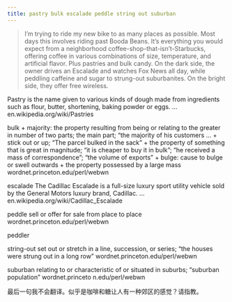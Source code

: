 ```yaml
---
title: pastry bulk escalade peddle string out suburban
---
```


<blockquote>
  <p>I’m trying to ride my new bike to as many places as possible. Most days this involves riding past Booda Beans. It’s everything you would expect from a neighborhood coffee-shop-that-isn’t-Starbucks, offering coffee in various combinations of size, temperature, and artificial flavor. Plus pastries and bulk candy. On the dark side, the owner drives an Escalade and watches Fox News all day, while peddling caffeine and sugar to strung-out suburbanites. On the bright side, they offer free wireless.</p>
</blockquote>

<p>Pastry is the name given to various kinds of dough made from ingredients such as flour, butter, shortening, baking powder or eggs. &#8230;
en.wikipedia.org/wiki/Pastries</p>

<p>bulk
+  majority: the property resulting from being or relating to the greater in number of two parts; the main part; &#8220;the majority of his customers &#8230;
+  stick out or up; &#8220;The parcel bulked in the sack&#8221;
+  the property of something that is great in magnitude; &#8220;it is cheaper to buy it in bulk&#8221;; &#8220;he received a mass of correspondence&#8221;; &#8220;the volume of exports&#8221;
+  bulge: cause to bulge or swell outwards
+  the property possessed by a large mass
wordnet.princeton.edu/perl/webwn</p>

<p>escalade
The Cadillac Escalade is a full-size luxury sport utility vehicle sold by the General Motors luxury brand, Cadillac. &#8230;
en.wikipedia.org/wiki/Cadillac_Escalade</p>

<p>peddle
sell or offer for sale from place to place
wordnet.princeton.edu/perl/webwn</p>

<p>peddler</p>

<p>string-out
set out or stretch in a line, succession, or series; &#8220;the houses were strung out in a long row&#8221;
wordnet.princeton.edu/perl/webwn</p>

<p>suburban
relating to or characteristic of or situated in suburbs; &#8220;suburban population&#8221;
wordnet.princeto
n.edu/perl/webwn</p>

<p>最后一句我不会翻译。似乎是咖啡和糖让人有一种郊区的感觉？请指教。</p>
